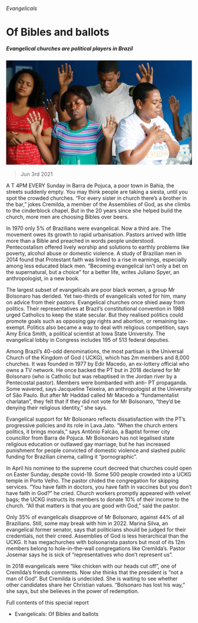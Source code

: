 ###### Evangelicals

# Of Bibles and ballots 

##### Evangelical churches are political players in Brazil 

![image](images/20210605_srp557.jpg) 

> Jun 3rd 2021 

A T 4PM EVERY Sunday in Barra de Pojuca, a poor town in Bahia, the streets suddenly empty. You may think people are taking a siesta, until you spot the crowded churches. “For every sister in church there’s a brother in the bar,” jokes Cremilda, a member of the Assemblies of God, as she climbs to the cinderblock chapel. But in the 20 years since she helped build the church, more men are choosing Bibles over beers.

In 1970 only 5% of Brazilians were evangelical. Now a third are. The movement owes its growth to rapid urbanisation. Pastors arrived with little more than a Bible and preached in words people understood. Pentecostalism offered lively worship and solutions to earthly problems like poverty, alcohol abuse or domestic violence. A study of Brazilian men in 2014 found that Protestant faith was linked to a rise in earnings, especially among less educated black men. “Becoming evangelical isn’t only a bet on the supernatural, but a choice” for a better life, writes Juliano Spyer, an anthropologist, in a new book.


The largest subset of evangelicals are poor black women, a group Mr Bolsonaro has derided. Yet two-thirds of evangelicals voted for him, many on advice from their pastors. Evangelical churches once shied away from politics. Their representatives at Brazil’s constitutional convention in 1988 urged Catholics to keep the state secular. But they realised politics could promote goals such as opposing gay rights and abortion, or remaining tax-exempt. Politics also became a way to deal with religious competition, says Amy Erica Smith, a political scientist at Iowa State University. The evangelical lobby in Congress includes 195 of 513 federal deputies.

Among Brazil’s 40-odd denominations, the most partisan is the Universal Church of the Kingdom of God ( UCKG), which has 2m members and 8,000 churches. It was founded in 1977 by Edir Macedo, an ex-lottery official who owns a TV network. He once backed the PT but in 2018 declared for Mr Bolsonaro (who is Catholic but was rebaptised in the Jordan river by a Pentecostal pastor). Members were bombarded with anti- PT propaganda. Some wavered, says Jacqueline Teixeira, an anthropologist at the University of São Paulo. But after Mr Haddad called Mr Macedo a “fundamentalist charlatan”, they felt that if they did not vote for Mr Bolsonaro, “they’d be denying their religious identity,” she says.

Evangelical support for Mr Bolsonaro reflects dissatisfaction with the PT’s progressive policies and its role in Lava Jato. “When the church enters politics, it brings morals,” says Antônio Falcão, a Baptist former city councillor from Barra de Pojuca. Mr Bolsonaro has not legalised state religious education or outlawed gay marriage, but he has increased punishment for people convicted of domestic violence and slashed public funding for Brazilian cinema, calling it “pornographic”.

In April his nominee to the supreme court decreed that churches could open on Easter Sunday, despite covid-19. Some 500 people crowded into a UCKG temple in Porto Velho. The pastor chided the congregation for skipping services. “You have faith in doctors, you have faith in vaccines but you don’t have faith in God?” he cried. Church workers promptly appeared with velvet bags; the UCKG instructs its members to donate 10% of their income to the church. “All that matters is that you are good with God,” said the pastor.

Only 35% of evangelicals disapprove of Mr Bolsonaro, against 44% of all Brazilians. Still, some may break with him in 2022. Marina Silva, an evangelical former senator, says that politicians should be judged for their credentials, not their creed. Assemblies of God is less hierarchical than the UCKG. It has megachurches with bolsonarista pastors but most of its 12m members belong to hole-in-the-wall congregations like Cremilda’s. Pastor Josemar says he is sick of “representatives who don’t represent us”.

In 2018 evangelicals were “like chicken with our heads cut off”, one of Cremilda’s friends comments. Now she thinks that the president is “not a man of God”. But Cremilda is undecided. She is waiting to see whether other candidates share her Christian values. “Bolsonaro has lost his way,” she says, but she believes in the power of redemption.

Full contents of this special report






* Evangelicals: Of Bibles and ballots


